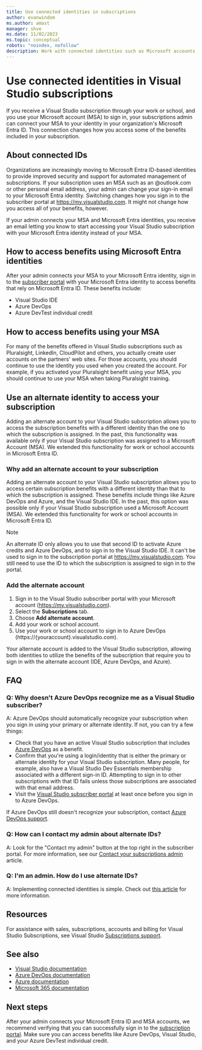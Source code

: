 ```yaml
---
title: Use connected identities in subscriptions
author: evanwindom
ms.author: amast
manager: shve
ms.date: 11/02/2023
ms.topic: conceptual
robots: "noindex, nofollow"
description: Work with connected identities such as Microsoft accounts and Microsoft Entra ID identities in Visual Studio subscriptions.
---
```


# Use connected identities in Visual Studio subscriptions

If you receive a Visual Studio subscription through your work or school, and you use your Microsoft account (MSA) to sign in, your subscriptions admin can connect your MSA to your identity in your organization's Microsoft Entra ID.  This connection changes how you access some of the benefits included in your subscription. 

## About connected IDs

Organizations are increasingly moving to Microsoft Entra ID-based identities to provide improved security and support for automated management of subscriptions.  If your subscription uses an MSA such as an @outlook.com or other personal email address, your admin can change your sign-in email to your Microsoft Entra identity.  Switching  changes how you sign in to the subscriber portal at https://my.visualstudio.com.  It might not change how you access all of your benefits, however.  

If your admin connects your MSA and Microsoft Entra identities, you receive an email letting you know to start accessing your Visual Studio subscription with your Microsoft Entra identity instead of your MSA. 

<a name='how-to-access-benefits-using-microsoft-entra-id-identities'></a>

## How to access benefits using Microsoft Entra identities

After your admin connects your MSA to your Microsoft Entra identity, sign in to the [subscriber portal](https://my.visualstudio.com) with your Microsoft Entra identity to access benefits that rely on Microsoft Entra ID.  These benefits include:
+ Visual Studio IDE
+ Azure DevOps
+ Azure DevTest individual credit

## How to access benefits using your MSA

For many of the benefits offered in Visual Studio subscriptions such as Pluralsight, LinkedIn, CloudPilot and others, you actually create user accounts on the partners' web sites.  For those accounts, you should continue to use the identity you used when you created the account.  For example, if you activated your Pluralsight benefit using your MSA, you should continue to use your MSA when taking Pluralsight training.  

## Use an alternate identity to access your subscription

Adding an alternate account to your Visual Studio subscription allows you to access the subscription benefits with a different identity than the one to which the subscription is assigned. In the past, this functionality was available only if your Visual Studio subscription was assigned to a Microsoft Account (MSA). We extended this functionality for work or school accounts in Microsoft Entra ID.  

### Why add an alternate account to your subscription

Adding an alternate account to your Visual Studio subscription allows you to access certain subscription benefits with a different identity than that to which the subscription is assigned. These benefits include things like Azure DevOps and Azure, and the Visual Studio IDE.  In the past, this option was possible only if your Visual Studio subscription used a Microsoft Account (MSA). We extended this functionality for work or school accounts in Microsoft Entra ID.

> [!NOTE]
> An alternate ID only allows you to use that second ID to activate Azure credits and Azure DevOps, and to sign in to the Visual Studio IDE.  It can't be used to sign in to the subscription portal at <https://my.visualstudio.com>.  You still need to use the ID to which the subscription is assigned to sign in to the portal. 

### Add the alternate account

1. Sign in to the Visual Studio subscriber portal with your Microsoft account (https://my.visualstudio.com).
2. Select the **Subscriptions** tab.
3. Choose **Add alternate account**.
4. Add your work or school account.
5. Use your work or school account to sign in to Azure DevOps (https://{youraccount}.visualstudio.com).

Your alternate account is added to the Visual Studio subscription, allowing both identities to utilize the benefits of the subscription that require you to sign in with the alternate account (IDE, Azure DevOps, and Azure).

## FAQ

### Q:  Why doesn't Azure DevOps recognize me as a Visual Studio subscriber?

A: Azure DevOps should automatically recognize your subscription when you sign in using your primary or alternate identity. If not, you can try a few things:
+ Check that you have an active Visual Studio subscription that includes [Azure DevOps](vs-azure-devops.md#eligibility) as a benefit.
+ Confirm that you're using a login/identity that is either the primary or alternate identity for your Visual Studio subscription.  Many people, for example, also have a Visual Studio Dev Essentials membership associated with a different sign-in ID.  Attempting to sign in to other subscriptions with that ID fails unless those subscriptions are associated with that email address.
+ Visit the [Visual Studio subscriber portal](https://my.visualstudio.com?wt.mc_id=o~msft~docs) at least once before you sign in to Azure DevOps.

If Azure DevOps still doesn't recognize your subscription, contact [Azure DevOps support](https://azure.microsoft.com/support/devops/).

### Q: How can I contact my admin about alternate IDs?

A:  Look for the "Contact my admin" button at the top right in the subscriber portal. For more information, see our [Contact your subscriptions admin](contact-my-admin.md) article.  

### Q: I'm an admin.  How do I use alternate IDs?

A:  Implementing connected identities is simple.  Check out [this article](personal-email-sign-ins.md) for more information. 

## Resources

For assistance with sales, subscriptions, accounts and billing for Visual Studio Subscriptions, see Visual Studio [Subscriptions support](https://aka.ms/vssubscriberhelp).

## See also

+ [Visual Studio documentation](/visualstudio/)
+ [Azure DevOps documentation](/azure/devops/)
+ [Azure documentation](/azure/)
+ [Microsoft 365 documentation](/microsoft-365/)

## Next steps

After your admin connects your Microsoft Entra ID and MSA accounts, we recommend verifying that you can successfully sign in to the [subscription portal](https://my.visualstudio.com?wt.mc_id=o~msft~docs).  Make sure you can access benefits like Azure DevOps, Visual Studio, and your Azure DevTest individual credit.
